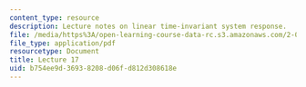 ```yaml
---
content_type: resource
description: Lecture notes on linear time-invariant system response.
file: /media/https%3A/open-learning-course-data-rc.s3.amazonaws.com/2-004-dynamics-and-control-ii-spring-2008/b754ee9d36938208d06fd812d308618e_lecture_17.pdf
file_type: application/pdf
resourcetype: Document
title: Lecture 17
uid: b754ee9d-3693-8208-d06f-d812d308618e
---
```

